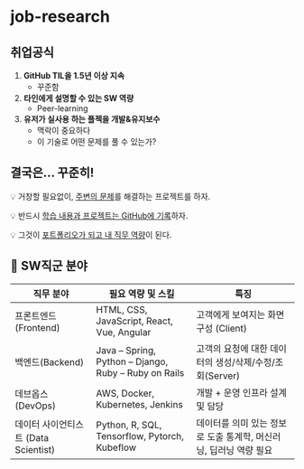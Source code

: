 # job-research

## 취업공식
1. **GitHub TIL을 1.5년 이상 지속**
   - 꾸준함
2. **타인에게 설명할 수 있는 SW 역량**
   - Peer-learning
3. **유저가 실사용 하는 플젝을 개발&유지보수**
   - 맥락이 중요하다
   - 이 기술로 어떤 문제를 풀 수 있는가?
   
## 결국은... 꾸준히!
💡 거창할 필요없이, <u>주변의 문제</u>를 해결하는 프로젝트를 하자.

💡 반드시 <u>학습 내용과 프로젝트는 GitHub에 기록</u>하자.

💡 그것이 <u>포트폴리오가 되고 내 직무 역량</u>이 된다.


## 📌 SW직군 분야
| 직무 분야                            | 필요 역량 및 스킬                                            | 특징                                                         |
| ------------------------------------ | ------------------------------------------------------------ | ------------------------------------------------------------ |
| 프론트엔드(Frontend)                 | HTML, CSS, JavaScript, React, Vue, Angular                   | 고객에게 보여지는 화면 구성 (Client)                         |
| 백엔드(Backend)                      | Java – Spring, <br />Python – Django, <br />Ruby – Ruby on Rails | 고객의 요청에 대한 데이터의 생성/삭제/수정/조회(Server)      |
| 데브옵스(DevOps)                     | AWS, Docker,  Kubernetes, Jenkins                            | 개발 + 운영 인프라 설계 및 담당                              |
| 데이터 사이언티스트 (Data Scientist) | Python, R, SQL, Tensorflow, Pytorch,  Kubeflow               | 데이터를 의미 있는 정보로 도출 통계학, 머신러닝, 딥러닝 역량 필요 |
